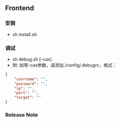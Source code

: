 ##  **Frontend**


### 安装
> 
- sh install.sh


### 调试
> 
- sh debug.sh [-cas]
- 附: 如带-cas参数，请添加./config/.debugrc，格式：
```json
{
    "username": "",
    "password": "",
    "ip": "",
    "port": "",
    "target": ""
}
```

### Release Note
> 
